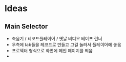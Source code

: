 # Ideas

## Main Selector
- 축음기 / 레코드플레이어 / 옛날 비디오 테이프 런너
- 우측에 tab들을 레코드로 만들고 그걸 눌러서 플레이어에 놓음
- 프로젝터 형식으로 화면에 메인 페이지를 띄움
- 